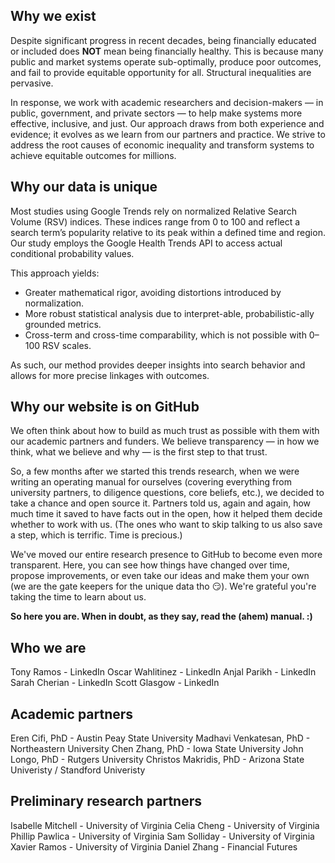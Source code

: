 ## Why we exist
Despite significant progress in recent decades, being financially educated or included does **NOT** mean being financially healthy. This is because many public and market systems operate sub-optimally, produce poor outcomes, and fail to provide equitable opportunity for all. Structural inequalities are pervasive.

In response, we work with academic researchers and decision-makers — in public, government, and private sectors — to help make systems more effective, inclusive, and just. Our approach draws from both experience and evidence; it evolves as we learn from our partners and practice. We strive to address the root causes of economic inequality and transform systems to achieve equitable outcomes for millions.

## Why our data is unique
Most studies using Google Trends rely on normalized Relative Search Volume (RSV) indices. These indices range from 0 to 100 and reflect a search term’s popularity relative to its peak within a defined time and region. Our study employs the Google Health Trends API to access actual conditional probability values. 

This approach yields:
* Greater mathematical rigor, avoiding distortions introduced by normalization.
* More robust statistical analysis due to interpret-able, probabilistic-ally grounded metrics.
* Cross-term and cross-time comparability, which is not possible with 0–100 RSV scales.

As such, our method provides deeper insights into search behavior and allows for more precise linkages with outcomes.


## Why our website is on GitHub
We often think about how to build as much trust as possible with them with our academic partners and funders. We believe transparency — in how we think, what we believe and why — is the first step to that trust.

So, a few months after we started this trends research, when we were writing an operating manual for ourselves (covering everything from university partners, to diligence questions, core beliefs, etc.), we decided to take a chance and open source it. Partners told us, again and again, how much time it saved to have facts out in the open, how it helped them decide whether to work with us. (The ones who want to skip talking to us also save a step, which is terrific. Time is precious.)

We've moved our entire research presence to GitHub to become even more transparent. Here, you can see how things have changed over time, propose improvements, or even take our ideas and make them your own (we are the gate keepers for the unique data tho 😏). We're grateful you're taking the time to learn about us.

**So here you are. When in doubt, as they say, read the (ahem) manual. :)**

## Who we are
Tony Ramos - LinkedIn
Oscar Wahlitinez - LinkedIn
Anjal Parikh - LinkedIn
Sarah Cherian - LinkedIn
Scott Glasgow - LinkedIn 

## Academic partners
Eren Cifi, PhD - Austin Peay State University
Madhavi Venkatesan, PhD - Northeastern University 
Chen Zhang, PhD - Iowa State University 
John Longo, PhD - Rutgers University 
Christos Makridis, PhD - Arizona State Univeristy / Standford Univeristy

## Preliminary research partners
Isabelle Mitchell - University of Virginia
Celia Cheng - University of Virginia
Phillip Pawlica - University of Virginia 
Sam Solliday - University of Virginia
Xavier Ramos - University of Virginia
Daniel Zhang - Financial Futures
